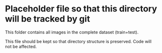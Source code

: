 # Placeholder file so that this directory will be tracked by git
This folder contains all images in the complete dataset (train+test).

This file should be kept so that directory structure is preserved. Code will not be affected.
